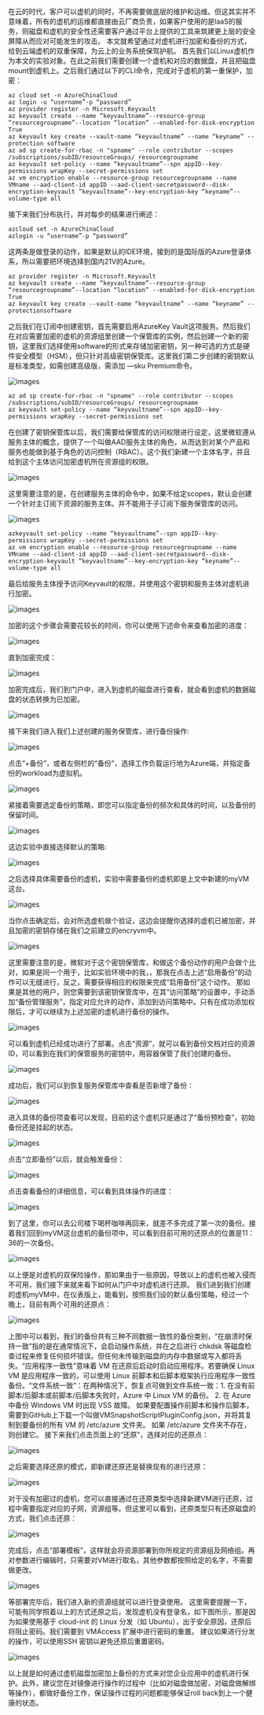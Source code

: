在云的时代，客户可以虚机的同时，不再需要做底层的维护和运维。但这其实并不意味着，所有的虚机的运维都直接由云厂商负责，如果客户使用的是IaaS的服务，则磁盘和虚机的安全性还需要客户通过平台上提供的工具来筑建更上层的安全屏障从而应对可能发生的攻击。
本文就希望通过对虚机进行加密和备份的方式，给到云端虚机的双重保障，为云上的业务系统保驾护航。
首先我们以Linux虚机作为本文的实验对象。在此之前我们需要创建一个虚机和对应的数据盘，并且把磁盘mount到虚机上。之后我们通过以下的CLI命令，完成对于虚机的第一重保护，加密：

```
az cloud set -n AzureChinaCloud
az login -u “username”-p “password”
az provider register -n Microsoft.Keyvault
az keyvault create --name “keyvaultname”--resource-group “resourcegroupname”--location “location” --enabled-for-disk-encryption True
az keyvault key create --vault-name “keyvaultname” --name “keyname” --protection software
az ad sp create-for-rbac -n "spname" --role contributor --scopes /subscriptions/subID/resourceGroups/ resourcegroupname
az keyvault set-policy --name “keyvaultname”--spn appID--key-permissions wrapKey --secret-permissions set
az vm encryption enable --resource-group resourcegroupname --name VMname --aad-client-id appID --aad-client-secretpassword--disk-encryption-keyvault “keyvaultname”--key-encryption-key “keyname”--volume-type all
```

接下来我们分布执行，并对每步的结果进行阐述：

```
azcloud set -n AzureChinaCloud
azlogin -u “username”-p “password”
```

这两条是做登录的动作，如果是默认的IDE环境，接到的是国际版的Azure登录体系，所以需要把环境选择到国内21V的Azure。

```
az provider register -n Microsoft.Keyvault
az keyvault create --name “keyvaultname”--resource-group “resourcegroupname”--location “location” --enabled-for-disk-encryption True
az keyvault key create --vault-name “keyvaultname” --name “keyname” --protectionsoftware
```

之后我们在订阅中创建密钥，首先需要启用AzureKey Vault这项服务。然后我们在对应需要加密的虚机的资源组里创建一个保管库的实例，然后创建一个新的密钥，这里我们选择使用software的形式来存储加密密钥，另一种可选的方式是硬件安全模型（HSM），但只针对高级密钥保管库。这里我们第二步创建的密钥默认是标准类型，如需创建高级版，需添加 —sku Premium命令。

![images](https://github.com/CohenLyon/OCPChinaPTSALLDOCS/blob/patch-1/01.BLOG/images/%E5%8F%8C%E9%87%8D%E4%BF%9D%E6%8A%A4%EF%BC%8C%E5%8A%A0%E5%9B%BA%E4%BA%91%E7%AB%AF%E7%9A%84%E8%99%9A%E6%9C%BA01.webp)

```
az ad sp create-for-rbac -n "spname" --role contributor --scopes /subscriptions/subID/resourceGroups/ resourcegroupname
az keyvault set-policy --name “keyvaultname”--spn appID--key-permissions wrapKey --secret-permissions set
```

在创建了密钥保管库以后，我们需要给保管库的访问权限进行设定，这里微软遵从服务主体的概念，提供了一个叫做AAD服务主体的角色，从而达到对某个产品和服务也能做到基于角色的访问控制（RBAC）。这个我们新建一个主体名字，并且给到这个主体访问加密虚机所在资源组的权限。

![images](https://github.com/CohenLyon/OCPChinaPTSALLDOCS/blob/patch-1/01.BLOG/images/%E5%8F%8C%E9%87%8D%E4%BF%9D%E6%8A%A4%EF%BC%8C%E5%8A%A0%E5%9B%BA%E4%BA%91%E7%AB%AF%E7%9A%84%E8%99%9A%E6%9C%BA02.webp)

这里需要注意的是，在创建服务主体的命令中，如果不给定scopes，默认会创建一个针对主订阅下资源的服务主体。并不能用于子订阅下服务保管库的访问。

![images](https://github.com/CohenLyon/OCPChinaPTSALLDOCS/blob/patch-1/01.BLOG/images/%E5%8F%8C%E9%87%8D%E4%BF%9D%E6%8A%A4%EF%BC%8C%E5%8A%A0%E5%9B%BA%E4%BA%91%E7%AB%AF%E7%9A%84%E8%99%9A%E6%9C%BA03.webp)

```
azkeyvault set-policy --name “keyvaultname”--spn appID--key-permissions wrapKey --secret-permissions set
az vm encryption enable --resource-group resourcegroupname --name VMname --aad-client-id appID --aad-client-secretpassword--disk-encryption-keyvault “keyvaultname”--key-encryption-key “keyname”--volume-type all
```

最后给服务主体授予访问Keyvault的权限，并使用这个密钥和服务主体对虚机进行加密。

![images](https://github.com/CohenLyon/OCPChinaPTSALLDOCS/blob/patch-1/01.BLOG/images/%E5%8F%8C%E9%87%8D%E4%BF%9D%E6%8A%A4%EF%BC%8C%E5%8A%A0%E5%9B%BA%E4%BA%91%E7%AB%AF%E7%9A%84%E8%99%9A%E6%9C%BA04.webp)

加密的这个步骤会需要花较长的时间，你可以使用下述命令来查看加密的进度：

![images](https://github.com/CohenLyon/OCPChinaPTSALLDOCS/blob/patch-1/01.BLOG/images/%E5%8F%8C%E9%87%8D%E4%BF%9D%E6%8A%A4%EF%BC%8C%E5%8A%A0%E5%9B%BA%E4%BA%91%E7%AB%AF%E7%9A%84%E8%99%9A%E6%9C%BA05.webp)

直到加密完成：

![images](https://github.com/CohenLyon/OCPChinaPTSALLDOCS/blob/patch-1/01.BLOG/images/%E5%8F%8C%E9%87%8D%E4%BF%9D%E6%8A%A4%EF%BC%8C%E5%8A%A0%E5%9B%BA%E4%BA%91%E7%AB%AF%E7%9A%84%E8%99%9A%E6%9C%BA07.webp)

加密完成后，我们到门户中，进入到虚机的磁盘进行查看，就会看到虚机的数据磁盘的状态转换为已加密。

![images](https://github.com/CohenLyon/OCPChinaPTSALLDOCS/blob/patch-1/01.BLOG/images/%E5%8F%8C%E9%87%8D%E4%BF%9D%E6%8A%A4%EF%BC%8C%E5%8A%A0%E5%9B%BA%E4%BA%91%E7%AB%AF%E7%9A%84%E8%99%9A%E6%9C%BA08.webp)

接下来我们进入我们上述创建的服务保管库，进行备份操作:

![images](https://github.com/CohenLyon/OCPChinaPTSALLDOCS/blob/patch-1/01.BLOG/images/%E5%8F%8C%E9%87%8D%E4%BF%9D%E6%8A%A4%EF%BC%8C%E5%8A%A0%E5%9B%BA%E4%BA%91%E7%AB%AF%E7%9A%84%E8%99%9A%E6%9C%BA09.webp)

点击“+备份”，或者左侧栏的“备份”，选择工作负载运行地为Azure端，并指定备份的workload为虚拟机。

![images](https://github.com/CohenLyon/OCPChinaPTSALLDOCS/blob/patch-1/01.BLOG/images/%E5%8F%8C%E9%87%8D%E4%BF%9D%E6%8A%A4%EF%BC%8C%E5%8A%A0%E5%9B%BA%E4%BA%91%E7%AB%AF%E7%9A%84%E8%99%9A%E6%9C%BA10.webp)

紧接着需要选定备份的策略，即您可以指定备份的频次和具体的时间，以及备份的保留时间。

![images](https://github.com/CohenLyon/OCPChinaPTSALLDOCS/blob/patch-1/01.BLOG/images/%E5%8F%8C%E9%87%8D%E4%BF%9D%E6%8A%A4%EF%BC%8C%E5%8A%A0%E5%9B%BA%E4%BA%91%E7%AB%AF%E7%9A%84%E8%99%9A%E6%9C%BA11.webp)

这边实验中直接选择默认的策略:

![images](https://github.com/CohenLyon/OCPChinaPTSALLDOCS/blob/patch-1/01.BLOG/images/%E5%8F%8C%E9%87%8D%E4%BF%9D%E6%8A%A4%EF%BC%8C%E5%8A%A0%E5%9B%BA%E4%BA%91%E7%AB%AF%E7%9A%84%E8%99%9A%E6%9C%BA12.webp)

之后选择具体需要备份的虚机，实验中需要备份的虚机即是上文中新建的myVM这台。

![images](https://github.com/CohenLyon/OCPChinaPTSALLDOCS/blob/patch-1/01.BLOG/images/%E5%8F%8C%E9%87%8D%E4%BF%9D%E6%8A%A4%EF%BC%8C%E5%8A%A0%E5%9B%BA%E4%BA%91%E7%AB%AF%E7%9A%84%E8%99%9A%E6%9C%BA13.webp)

当你点击确定后，会对所选虚机做个验证，这边会提醒你选择的虚机已被加密，并且加密的密钥存储在我们之前建立的encryvm中。

![images](https://github.com/CohenLyon/OCPChinaPTSALLDOCS/blob/patch-1/01.BLOG/images/%E5%8F%8C%E9%87%8D%E4%BF%9D%E6%8A%A4%EF%BC%8C%E5%8A%A0%E5%9B%BA%E4%BA%91%E7%AB%AF%E7%9A%84%E8%99%9A%E6%9C%BA14.webp)

这里需要注意的是，微软对于这个密钥保管库，和做这个备份动作的用户会做个比对，如果是同一个用于，比如实验环境中的我，，那我在点击上述“启用备份”的动作可以无缝进行，反之，需要获得相应的权限来完成“启用备份”这个动作。
那如果是其他的用户，则您需要到该密钥保管库中，在其“访问策略”的设置中，手动添加“备份管理服务”，指定对应允许的动作，添加到访问策略中。只有在成功添加权限后，才可以继续为上述加密的虚机进行备份的操作。

![images](https://github.com/CohenLyon/OCPChinaPTSALLDOCS/blob/patch-1/01.BLOG/images/%E5%8F%8C%E9%87%8D%E4%BF%9D%E6%8A%A4%EF%BC%8C%E5%8A%A0%E5%9B%BA%E4%BA%91%E7%AB%AF%E7%9A%84%E8%99%9A%E6%9C%BA15.webp)

可以看到虚机已经成功进行了部署。点击“资源”，就可以看到备份文档对应的资源ID，可以看到在我们的保管服务的密钥中，用容器保管了我们创建的备份。

![images](https://github.com/CohenLyon/OCPChinaPTSALLDOCS/blob/patch-1/01.BLOG/images/%E5%8F%8C%E9%87%8D%E4%BF%9D%E6%8A%A4%EF%BC%8C%E5%8A%A0%E5%9B%BA%E4%BA%91%E7%AB%AF%E7%9A%84%E8%99%9A%E6%9C%BA16.webp)

成功后，我们可以到恢复服务保管库中查看是否新增了备份：

![images](https://github.com/CohenLyon/OCPChinaPTSALLDOCS/blob/patch-1/01.BLOG/images/%E5%8F%8C%E9%87%8D%E4%BF%9D%E6%8A%A4%EF%BC%8C%E5%8A%A0%E5%9B%BA%E4%BA%91%E7%AB%AF%E7%9A%84%E8%99%9A%E6%9C%BA17.webp)

进入具体的备份项查看可以发现，目前的这个虚机只是通过了“备份预检查”，初始备份还是挂起的状态。

![images](https://github.com/CohenLyon/OCPChinaPTSALLDOCS/blob/patch-1/01.BLOG/images/%E5%8F%8C%E9%87%8D%E4%BF%9D%E6%8A%A4%EF%BC%8C%E5%8A%A0%E5%9B%BA%E4%BA%91%E7%AB%AF%E7%9A%84%E8%99%9A%E6%9C%BA18.webp)

点击“立即备份”以后，就会触发备份：

![images](https://github.com/CohenLyon/OCPChinaPTSALLDOCS/blob/patch-1/01.BLOG/images/%E5%8F%8C%E9%87%8D%E4%BF%9D%E6%8A%A4%EF%BC%8C%E5%8A%A0%E5%9B%BA%E4%BA%91%E7%AB%AF%E7%9A%84%E8%99%9A%E6%9C%BA19.webp)

点击查看备份的详细信息，可以看到具体操作的进度：

![images](https://github.com/CohenLyon/OCPChinaPTSALLDOCS/blob/patch-1/01.BLOG/images/%E5%8F%8C%E9%87%8D%E4%BF%9D%E6%8A%A4%EF%BC%8C%E5%8A%A0%E5%9B%BA%E4%BA%91%E7%AB%AF%E7%9A%84%E8%99%9A%E6%9C%BA20.webp)

到了这里，你可以去公司楼下喝杯咖啡再回来，就差不多完成了第一次的备份。接着我们回到myVM这台虚机的备份项中，可以看到目前可用的还原点的位置是11：36的一次备份。

![images](https://github.com/CohenLyon/OCPChinaPTSALLDOCS/blob/patch-1/01.BLOG/images/%E5%8F%8C%E9%87%8D%E4%BF%9D%E6%8A%A4%EF%BC%8C%E5%8A%A0%E5%9B%BA%E4%BA%91%E7%AB%AF%E7%9A%84%E8%99%9A%E6%9C%BA21.webp)

以上便是对虚机的双保险操作，那如果由于一些原因，导致以上的虚机也被入侵而不可用，我们接下来就来看下如何从门户中对虚机进行还原。
我们进到我们创建的虚机myVM中，在仪表版上，能看到，按照我们设的默认备份策略，经过一个晚上，目前有两个可用的还原点：

![images](https://github.com/CohenLyon/OCPChinaPTSALLDOCS/blob/patch-1/01.BLOG/images/%E5%8F%8C%E9%87%8D%E4%BF%9D%E6%8A%A4%EF%BC%8C%E5%8A%A0%E5%9B%BA%E4%BA%91%E7%AB%AF%E7%9A%84%E8%99%9A%E6%9C%BA22.webp)

上图中可以看到，我们的备份共有三种不同数据一致性的备份类别，“在崩溃时保持一致”指的是在通常情况下，会启动操作系统，并在之后进行 chkdsk 等磁盘检查过程来修复任何损坏错误。但任何未传输到磁盘的内存中数据或写入都将丢失。“应用程序一致性”意味着 VM 在还原后启动时启动应用程序。若要确保 Linux VM 是应用程序一致的，可以使用 Linux 前脚本和后脚本框架执行应用程序一致性备份。“文件系统一致”：在两种情况下，恢复点可做到文件系统一致：1. 在没有前脚本/后脚本或前脚本/后脚本失败时，Azure 中 Linux VM 的备份。 2. 在 Azure 中备份 Windows VM 时出现 VSS 故障。
如果要配置操作前脚本和操作后脚本，需要到GitHub上下载一个叫做VMSnapshotScriptPluginConfig.json，并将其复制到要备份的所有 VM 的 /etc/azure 文件夹。 如果 /etc/azure 文件夹不存在，则创建它。
  接下来我们点击页面上的“还原”，选择对应的还原点：
  
![images](https://github.com/CohenLyon/OCPChinaPTSALLDOCS/blob/patch-1/01.BLOG/images/%E5%8F%8C%E9%87%8D%E4%BF%9D%E6%8A%A4%EF%BC%8C%E5%8A%A0%E5%9B%BA%E4%BA%91%E7%AB%AF%E7%9A%84%E8%99%9A%E6%9C%BA23.webp)

之后需要选择还原的模式，即新建还原还是替换现有的进行还原：

![images](https://github.com/CohenLyon/OCPChinaPTSALLDOCS/blob/patch-1/01.BLOG/images/%E5%8F%8C%E9%87%8D%E4%BF%9D%E6%8A%A4%EF%BC%8C%E5%8A%A0%E5%9B%BA%E4%BA%91%E7%AB%AF%E7%9A%84%E8%99%9A%E6%9C%BA24.webp)

对于没有加密过的虚机，您可以直接通过在还原类型中选择新建VM进行还原，过程中需要指定对应的子网，资源组等。但这里可以看到，还原类型只有还原磁盘的方式，我们点击还原：

![images](https://github.com/CohenLyon/OCPChinaPTSALLDOCS/blob/patch-1/01.BLOG/images/%E5%8F%8C%E9%87%8D%E4%BF%9D%E6%8A%A4%EF%BC%8C%E5%8A%A0%E5%9B%BA%E4%BA%91%E7%AB%AF%E7%9A%84%E8%99%9A%E6%9C%BA25.webp)

完成后，点击“部署模板”，这样就会将资源部署到你所规定的资源组及网络组。再对参数进行编辑时，只需要对VM进行取名，其他参数都按照给定的名字，不需要做更改。

![images](https://github.com/CohenLyon/OCPChinaPTSALLDOCS/blob/patch-1/01.BLOG/images/%E5%8F%8C%E9%87%8D%E4%BF%9D%E6%8A%A4%EF%BC%8C%E5%8A%A0%E5%9B%BA%E4%BA%91%E7%AB%AF%E7%9A%84%E8%99%9A%E6%9C%BA26.webp)

等部署完毕后，我们进入新的资源组就可以进行登录使用。
这里需要提醒一下，可能有同学照着以上的方式还原之后，发现虚机没有登录名，如下图所示，那是因为如果使用基于 cloud-init 的 Linux 分发（如 Ubuntu），出于安全原因，还原后将阻止密码。我们需要到 VMAccess 扩展中进行密码的重置。 建议如果进行分发的操作，可以使用SSH 密钥以避免还原后重置密码。

![images](https://github.com/CohenLyon/OCPChinaPTSALLDOCS/blob/patch-1/01.BLOG/images/%E5%8F%8C%E9%87%8D%E4%BF%9D%E6%8A%A4%EF%BC%8C%E5%8A%A0%E5%9B%BA%E4%BA%91%E7%AB%AF%E7%9A%84%E8%99%9A%E6%9C%BA27.jpg)

以上就是如何通过虚机磁盘加密加上备份的方式来对您企业应用中的虚机进行保护。此外，建议您在对镜像进行操作的过程中（比如对磁盘做加密，对磁盘做解绑等操作），都做好备份工作，保证操作过程的问题都能够保证roll back到上一个健康的状态。
